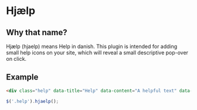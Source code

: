 # Hjælp

## Why that name?

Hjælp (hjaelp) means Help in danish. This plugin is intended for adding small
help icons on your site, which will reveal a small descriptive pop-over on click.

## Example

```html
<div class="help" data-title="Help" data-content="A helpful text" data-icon="?"></div>
```

```javascript
$('.help').hjaelp();
```
